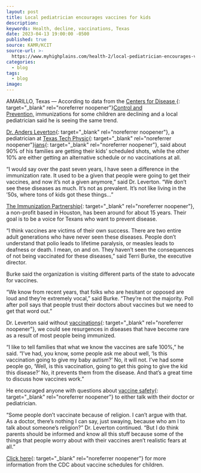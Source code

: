 ```yaml
---
layout: post
title: Local pediatrician encourages vaccines for kids
description:
keywords: Health, decline, vaccinations, Texas
date: 2023-04-13 19:00:00 -0500
published: true
source: KAMR/KCIT
source-url: >-
  https://www.myhighplains.com/health-2/local-pediatrician-encourages-vaccines-for-kids/
categories:
  - blog
tags:
  - blog
image:
---
```

AMARILLO, Texas — According to data from the&nbsp;[Centers for Disease&nbsp;](https://www.cdc.gov/mmwr/volumes/72/wr/mm7202a2.htm?s_cid=mm7202a2_w){: target="_blank" rel="noreferrer noopener"}[Control and Prevention,](https://www.cdc.gov/mmwr/volumes/72/wr/mm7202a2.htm?s_cid=mm7202a2_w)&nbsp;immunizations for some children are declining and a local pediatrician said he is seeing the same trend.

[Dr. Anders Leverton](https://www.texastechphysicians.com/directory/Bio-Directory/anders_leverton){: target="_blank" rel="noreferrer noopener"}, a pediatrician at&nbsp;[Texas Tech Physic](https://www.texastechphysicians.com/amarillo/){: target="_blank" rel="noreferrer noopener"}[ians](https://www.texastechphysicians.com/amarillo/){: target="_blank" rel="noreferrer noopener"}, said about 90% of his families are getting their kids’ scheduled shots, while the other 10% are either getting an alternative schedule or no vaccinations at all.

“I would say over the past seven years, I have seen a difference in the immunization rate. It used to be a given that people were going to get their vaccines, and now it’s not a given anymore,” said Dr. Leverton. “We don’t see these diseases as much. It’s not as prevalent. It’s not like living in the ’50s, where tons of kids got these things…”

[The Immunization Partnership](https://immunizeusa.org/){: target="_blank" rel="noreferrer noopener"}, a non-profit based in Houston, has been around for about 15 years. Their goal is to be a voice for Texans who want to prevent disease.

“I think vaccines are victims of their own success. There are two entire adult generations who have never seen these diseases. People don’t understand that polio leads to lifetime paralysis, or measles leads to deafness or death. I mean, on and on. They haven’t seen the consequences of not being vaccinated for these diseases,” said Terri Burke, the executive director.

Burke said the organization is visiting different parts of the state to advocate for vaccines.

“We know from recent years, that folks who are hesitant or opposed are loud and they’re extremely vocal,” said Burke. “They’re not the majority. Poll after poll says that people trust their doctors about vaccines but we need to get that word out.”

Dr. Leverton said without&nbsp;[vaccinations](https://www.cdc.gov/vaccines/){: target="_blank" rel="noreferrer noopener"}, we could see resurgences in diseases that have become rare as a result of most people being immunized.

“I like to tell families that what we know the vaccines are safe 100%,” he said. “I’ve had, you know, some people ask me about well, ‘Is this vaccination going to give my baby autism?’ No, it will not. I’ve had some people go, ‘Well, is this vaccination, going to get this going to give the kid this disease?’ No, it prevents them from the disease. And that’s a great time to discuss how vaccines work.”

He encouraged anyone with questions about&nbsp;[vaccine safety](https://www.cdc.gov/vaccinesafety/index.html){: target="_blank" rel="noreferrer noopener"}&nbsp;to either talk with their doctor or pediatrician.

“Some people don’t vaccinate because of religion. I can’t argue with that. As a doctor, there’s nothing I can say, just swaying, because who am I to talk about someone’s religion?” Dr. Leverton continued. “But I do think parents should be informed and know all this stuff because some of the things that people worry about with their vaccines aren’t realistic fears at all.”

[Click here](https://www.cdc.gov/vaccines/parents/index.html){: target="_blank" rel="noreferrer noopener"}&nbsp;for more information from the CDC about vaccine schedules for children.